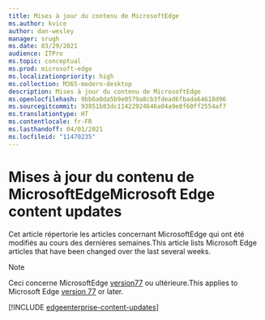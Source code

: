 ```yaml
---
title: Mises à jour du contenu de MicrosoftEdge
ms.author: kvice
author: dan-wesley
manager: srugh
ms.date: 03/29/2021
audience: ITPro
ms.topic: conceptual
ms.prod: microsoft-edge
ms.localizationpriority: high
ms.collection: M365-modern-desktop
description: Mises à jour du contenu de MicrosoftEdge
ms.openlocfilehash: 9bb6a0da5b9e0579a8cb3fdead6fbada64618d96
ms.sourcegitcommit: 93851b83dc11422924646a04a9e0f60ff2554af7
ms.translationtype: HT
ms.contentlocale: fr-FR
ms.lasthandoff: 04/01/2021
ms.locfileid: "11470235"
---
```

# <a name="microsoft-edge-content-updates"></a><span data-ttu-id="aad92-103">Mises à jour du contenu de MicrosoftEdge</span><span class="sxs-lookup"><span data-stu-id="aad92-103">Microsoft Edge content updates</span></span>

<span data-ttu-id="aad92-104">Cet article répertorie les articles concernant MicrosoftEdge qui ont été modifiés au cours des dernières semaines.</span><span class="sxs-lookup"><span data-stu-id="aad92-104">This article lists Microsoft Edge articles that have been changed over the last several weeks.</span></span>

> [!NOTE]
> <span data-ttu-id="aad92-105">Ceci concerne MicrosoftEdge [version77](https://support.microsoft.com/help/4027011/microsoft-edge-find-out-which-version-you-have?ocid=MicrosoftStore-EdgeVersion) ou ultérieure.</span><span class="sxs-lookup"><span data-stu-id="aad92-105">This applies to Microsoft Edge [version 77](https://support.microsoft.com/help/4027011/microsoft-edge-find-out-which-version-you-have?ocid=MicrosoftStore-EdgeVersion) or later.</span></span>

[!INCLUDE [edgeenterprise-content-updates](./includes/edgeenterprise-content-updates.md)]
